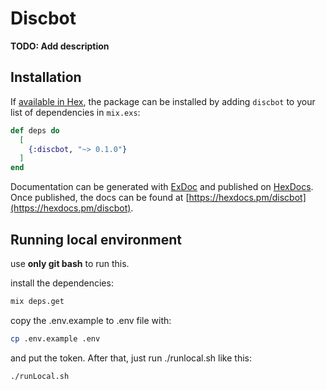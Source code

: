 # Discbot

**TODO: Add description**

## Installation

If [available in Hex](https://hex.pm/docs/publish), the package can be installed
by adding `discbot` to your list of dependencies in `mix.exs`:

```elixir
def deps do
  [
    {:discbot, "~> 0.1.0"}
  ]
end
```

Documentation can be generated with [ExDoc](https://github.com/elixir-lang/ex_doc)
and published on [HexDocs](https://hexdocs.pm). Once published, the docs can
be found at [https://hexdocs.pm/discbot](https://hexdocs.pm/discbot).

## Running local environment

use **only git bash** to run this.

install the dependencies:

```bash
mix deps.get
```

copy the .env.example to .env file with:

```bash
cp .env.example .env
```

and put the token. After that, just run ./runlocal.sh like this:

```bash
./runLocal.sh
```

